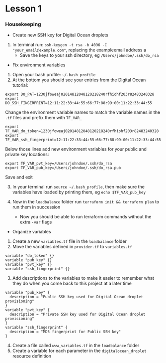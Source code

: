 # Lesson 1

### Housekeeping

* Create new SSH key for Digital Ocean droplets

1. In terminal run: `ssh-keygen -t rsa -b 4096 -C "your_email@example.com"`, replacing the exampleemail address a
    - Save the keys to your ssh directory, eg `/Users/johndoe/.ssh/do_rsa`


* Fix environment variables

1. Open your bash profile: `~/.bash_profile`
2. At the bottom you should see your entries from the Digital Ocean tutorial:

```
export DO_PAT=1230jfoweaj02014812048120218240rfhiohf203r82483240328
export DO_SSH_FINGERPRINT=12:11:22:33:44:55:66:77:88:99:00:11:22:33:44:55
```

Change the environment variable names to match the variable names in the `.tf` files and prefix them with `TF_VAR_`
```
export TF_VAR_do_token=1230jfoweaj02014812048120218240rfhiohf203r82483240328
export TF_VAR_ssh_fingerprint=12:11:22:33:44:55:66:77:88:99:00:11:22:33:44:55
```

Below those lines add new environment variables for your public and private key locations:

```
export TF_VAR_pvt_key=/Users/johndoe/.ssh/do_rsa
export TF_VAR_pub_key=/Users/johndoe/.ssh/do_rsa.pub
```
Save and exit

3. In your terminal run `source ~/.bash_profile`, then make sure the variables have loaded by printing them, eg `echo $TF_VAR_pub_key`

4. Now in the `loadbalance` folder run `terraform init && terraform plan` to run them in succession 
    - Now you should be able to run terraform commands without the extra `-var` flags


* Organize variables

1. Create a new `variables.tf` file in the `loadbalance` folder
2. Move the variables defined in `provider.tf` to `variables.tf`

```
variable "do_token" {}
variable "pub_key" {}
variable "pvt_key" {}
variable "ssh_fingerprint" {}
```

3. Add descriptions to the variables to make it easier to remember what they do when you come back to this project at a later time

```
variable "pub_key" {
  description = "Public SSH key used for Digital Ocean droplet provisioning"
}
variable "pvt_key" {
  description = "Private SSH key used for Digital Ocean droplet provisioning"
}
variable "ssh_fingerprint" {
  description = "MD5 fingerprint for Public SSH key"
}
```

4. Create a file called `www_variables.tf` in the `loadbalance` folder
5. Create a variable for each parameter in the `digitalocean_droplet` resource definition